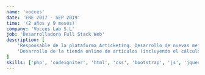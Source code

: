 ```yaml
---
name: 'vocces'
date: 'ENE 2017 - SEP 2019'
time: '(2 años y 9 meses)'
company: 'Vocces Lab S.L'
job: 'Desarrolladora Full Stack Web'
description: [
    'Responsable de la plataforma Articketing. Desarrollo de nuevas mejoras y corrección de errores en el panel web del cliente. Mejora de la web de ventas de entradas online.',
    'Desarrollo de la tienda online de artículos (incluyendo el cálculo de paquetería y la notificación logística). Desarrollo del programa para la máquina de puntos de venta.'
]
skills: ['php', 'codeigniter', 'html', 'css', 'bootstrap', 'js', 'jquery', 'mysql', 'oracle', 'git', 'github', 'aws']
---
```

